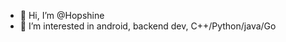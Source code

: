 - 👋 Hi, I’m @Hopshine
- 👀 I’m interested in android, backend dev, C++/Python/java/Go

<!---
Hopshine/Hopshine is a ✨ special ✨ repository because its `README.md` (this file) appears on your GitHub profile.
You can click the Preview link to take a look at your changes.
--->
